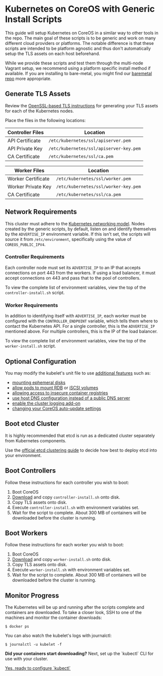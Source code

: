 # Kubernetes on CoreOS with Generic Install Scripts

This guide will setup Kubernetes on CoreOS in a similar way to other tools in the repo. The main goal of these scripts is to be generic and work on many different cloud providers or platforms. The notable difference is that these scripts are intended to be platform agnostic and thus don't automatically setup the TLS assets on each host beforehand.

While we provide these scripts and test them through the multi-node Vagrant setup, we recommend using a platform specific install method if available. If you are installing to bare-metal, you might find our [baremetal repo](https://github.com/coreos/coreos-baremetal) more appropriate.

## Generate TLS Assets

Review the [OpenSSL-based TLS instructions][openssl] for generating your TLS assets for each of the Kubernetes nodes.

Place the files in the following locations:

| Controller Files | Location |
|------------------|----------|
| API Certificate | `/etc/kubernetes/ssl/apiserver.pem` |
| API Private Key | `/etc/kubernetes/ssl/apiserver-key.pem` |
| CA Certificate | `/etc/kubernetes/ssl/ca.pem` |

| Worker Files | Location |
|------------------|----------|
| Worker Certificate | `/etc/kubernetes/ssl/worker.pem` |
| Worker Private Key | `/etc/kubernetes/ssl/worker-key.pem` |
| CA Certificate | `/etc/kubernetes/ssl/ca.pem` |

## Network Requirements

This cluster must adhere to the [Kubernetes networking model][networking]. Nodes created by the generic scripts, by default, listen on and identify themselves by the `ADVERTISE_IP` environment variable. If this isn't set, the scripts will source it from `/etc/environment`, specifically using the value of `COREOS_PUBLIC_IPV4`.

### Controller Requirements

Each controller node must set its `ADVERTISE_IP` to an IP that accepts connections on port 443 from the workers. If using a load balancer, it must accept connections on 443 and pass that to the pool of controllers.

To view the complete list of environment variables, view the top of the `controller-install.sh` script.

### Worker Requirements

In addition to identifying itself with `ADVERTISE_IP`, each worker must be configured with the `CONTROLLER_ENDPOINT` variable, which tells them where to contact the Kubernetes API. For a single controller, this is the `ADVERTISE_IP` mentioned above. For multiple controllers, this is the IP of the load balancer.

To view the complete list of environment variables, view the top of the `worker-install.sh` script.

## Optional Configuration

You may modify the kubelet's unit file to use [additional features][rkt-opts-examples] such as:

- [mounting ephemeral disks][mount-disks]
- [allow pods to mount RDB][rdb] or [iSCSI volumes][iscsi]
- [allowing access to insecure container registries][insecure-registry]
- [use host DNS configuration instead of a public DNS server][host-dns]
- [enable the cluster logging add-on][cluster-logging]
- [changing your CoreOS auto-update settings][update]

## Boot etcd Cluster

It is highly recommended that etcd is run as a dedicated cluster separately from Kubernetes components.

Use the [official etcd clustering guide](https://coreos.com/etcd/docs/latest/docker_guide.html) to decide how best to deploy etcd into your environment.

## Boot Controllers

Follow these instructions for each controller you wish to boot:

1. Boot CoreOS
1. [Download][controller-script] and copy `controller-install.sh` onto disk.
1. Copy TLS assets onto disk.
1. Execute `controller-install.sh` with environment variables set.
1. Wait for the script to complete. About 300 MB of containers will be downloaded before the cluster is running.

## Boot Workers

Follow these instructions for each worker you wish to boot:

1. Boot CoreOS
1. [Download][worker-script] and copy `worker-install.sh` onto disk.
1. Copy TLS assets onto disk.
1. Execute `worker-install.sh` with environment variables set.
1. Wait for the script to complete. About 300 MB of containers will be downloaded before the cluster is running.

## Monitor Progress

The Kubernetes will be up and running after the scripts complete and containers are downloaded. To take a closer look, SSH to one of the machines and monitor the container downloads:

```
$ docker ps
```

You can also watch the kubelet's logs with journalctl:

```
$ journalctl -u kubelet -f
```

<div class="co-m-docs-next-step">
  <p><strong>Did your containers start downloading?</strong> Next, set up the `kubectl` CLI for use with your cluster.</p>
  <a href="configure-kubectl.md" class="btn btn-primary btn-icon-right"  data-category="Docs Next" data-event="Kubernetes: kubectl">Yes, ready to configure `kubectl`</a>
</div>

[openssl]: openssl.md
[networking]: kubernetes-networking.md
[rkt-opts-examples]: kubelet-wrapper.md#customizing-rkt-options
[rdb]: kubelet-wrapper.md#allow-pods-to-use-rbd-volumes
[iscsi]: kubelet-wrapper.md#allow-pods-to-use-iscsi-mounts
[host-dns]: kubelet-wrapper.md#use-the-hosts-dns-configuration
[cluster-logging]: kubelet-wrapper.md#use-the-cluster-logging-add-on
[mount-disks]: https://coreos.com/os/docs/latest/mounting-storage.html
[insecure-registry]: https://coreos.com/os/docs/latest/registry-authentication.html#using-a-registry-without-ssl-configured
[update]: https://coreos.com/os/docs/latest/switching-channels.html
[controller-script]: https://github.com/coreos/coreos-kubernetes/blob/master/multi-node/generic/controller-install.sh
[worker-script]: https://github.com/coreos/coreos-kubernetes/blob/master/multi-node/generic/worker-install.sh
